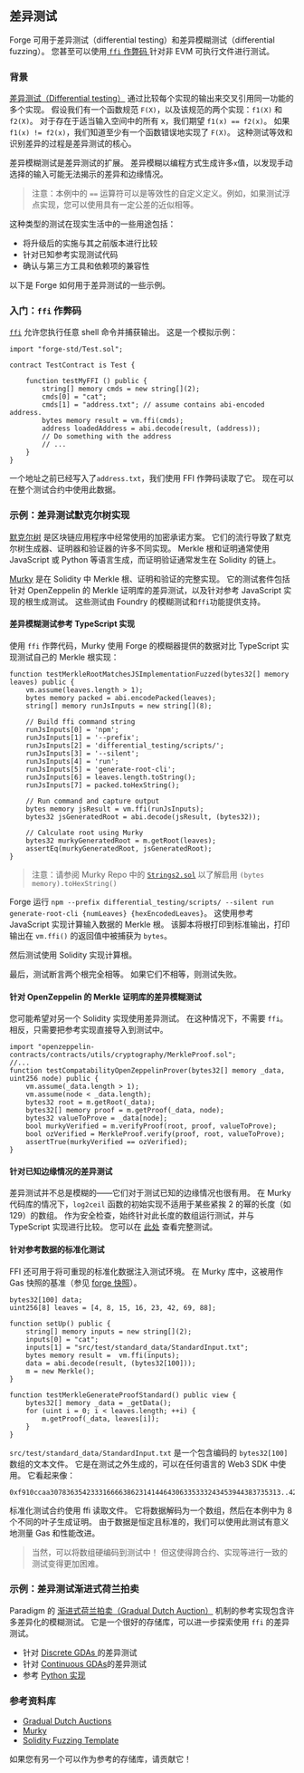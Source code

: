 ## 差异测试

Forge 可用于差异测试（differential testing）和差异模糊测试（differential fuzzing）。 您甚至可以使用[ `ffi` 作弊码 ](../cheatcodes/ffi.md) 针对非 EVM 可执行文件进行测试。

### 背景

[差异测试（Differential testing）](https://en.wikipedia.org/wiki/Differential_testing) 通过比较每个实现的输出来交叉引用同一功能的多个实现。 假设我们有一个函数规范 `F(X)`，以及该规范的两个实现：`f1(X)` 和`f2(X)`。 对于存在于适当输入空间中的所有 x，我们期望 `f1(x) == f2(x)`。 如果 `f1(x) != f2(x)`，我们知道至少有一个函数错误地实现了 `F(X)`。 这种测试等效和识别差异的过程是差异测试的核心。

差异模糊测试是差异测试的扩展。 差异模糊以编程方式生成许多`x`值，以发现手动选择的输入可能无法揭示的差异和边缘情况。

> 注意：本例中的 `==` 运算符可以是等效性的自定义定义。例如，如果测试浮点实现，您可以使用具有一定公差的近似相等。

这种类型的测试在现实生活中的一些用途包括：

- 将升级后的实施与其之前版本进行比较
- 针对已知参考实现测试代码
- 确认与第三方工具和依赖项的兼容性

以下是 Forge 如何用于差异测试的一些示例。

### 入门：`ffi`  作弊码

[`ffi`](../cheatcodes/ffi.md) 允许您执行任意 shell 命令并捕获输出。 这是一个模拟示例：

```solidity
import "forge-std/Test.sol";

contract TestContract is Test {

    function testMyFFI () public {
        string[] memory cmds = new string[](2);
        cmds[0] = "cat";
        cmds[1] = "address.txt"; // assume contains abi-encoded address.
        bytes memory result = vm.ffi(cmds);
        address loadedAddress = abi.decode(result, (address));
        // Do something with the address
        // ...
    }
}
```

一个地址之前已经写入了`address.txt`，我们使用 FFI 作弊码读取了它。 现在可以在整个测试合约中使用此数据。

### 示例：差异测试默克尔树实现

[默克尔树](https://en.wikipedia.org/wiki/Merkle_tree) 是区块链应用程序中经常使用的加密承诺方案。 它们的流行导致了默克尔树生成器、证明器和验证器的许多不同实现。 Merkle 根和证明通常使用 JavaScript 或 Python 等语言生成，而证明验证通常发生在 Solidity 的链上。

[Murky](https://github.com/dmfxyz/murky) 是在 Solidity 中 Merkle 根、证明和验证的完整实现。 它的测试套件包括针对 OpenZeppelin 的 Merkle 证明库的差异测试，以及针对参考 JavaScript 实现的根生成测试。 这些测试由 Foundry 的模糊测试和`ffi`功能提供支持。

#### 差异模糊测试参考 TypeScript 实现

使用 `ffi` 作弊代码，Murky 使用 Forge 的模糊器提供的数据对比 TypeScript 实现测试自己的 Merkle 根实现：

```solidity
function testMerkleRootMatchesJSImplementationFuzzed(bytes32[] memory leaves) public {
    vm.assume(leaves.length > 1);
    bytes memory packed = abi.encodePacked(leaves);
    string[] memory runJsInputs = new string[](8);

    // Build ffi command string
    runJsInputs[0] = 'npm';
    runJsInputs[1] = '--prefix';
    runJsInputs[2] = 'differential_testing/scripts/';
    runJsInputs[3] = '--silent';
    runJsInputs[4] = 'run';
    runJsInputs[5] = 'generate-root-cli';
    runJsInputs[6] = leaves.length.toString();
    runJsInputs[7] = packed.toHexString();

    // Run command and capture output
    bytes memory jsResult = vm.ffi(runJsInputs);
    bytes32 jsGeneratedRoot = abi.decode(jsResult, (bytes32));

    // Calculate root using Murky
    bytes32 murkyGeneratedRoot = m.getRoot(leaves);
    assertEq(murkyGeneratedRoot, jsGeneratedRoot);
}
```

> 注意：请参阅 Murky Repo 中的 [`Strings2.sol`](https://github.com/dmfxyz/murky/blob/main/differential_testing/test/utils/Strings2.sol) 以了解启用 `(bytes memory).toHexString()`

Forge 运行 `npm --prefix differential_testing/scripts/ --silent run generate-root-cli {numLeaves} {hexEncodedLeaves}`。 这使用参考 JavaScript 实现计算输入数据的 Merkle 根。 该脚本将根打印到标准输出，打印输出在 `vm.ffi()` 的返回值中被捕获为 `bytes`。

然后测试使用 Solidity 实现计算根。

最后，测试断言两个根完全相等。 如果它们不相等，则测试失败。

#### 针对 OpenZeppelin 的 Merkle 证明库的差异模糊测试

您可能希望对另一个 Solidity 实现使用差异测试。 在这种情况下，不需要 `ffi`。 相反，只需要把参考实现直接导入到测试中。

```solidity
import "openzeppelin-contracts/contracts/utils/cryptography/MerkleProof.sol";
//...
function testCompatabilityOpenZeppelinProver(bytes32[] memory _data, uint256 node) public {
    vm.assume(_data.length > 1);
    vm.assume(node < _data.length);
    bytes32 root = m.getRoot(_data);
    bytes32[] memory proof = m.getProof(_data, node);
    bytes32 valueToProve = _data[node];
    bool murkyVerified = m.verifyProof(root, proof, valueToProve);
    bool ozVerified = MerkleProof.verify(proof, root, valueToProve);
    assertTrue(murkyVerified == ozVerified);
}
```

#### 针对已知边缘情况的差异测试

差异测试并不总是模糊的——它们对于测试已知的边缘情况也很有用。 在 Murky 代码库的情况下，`log2ceil` 函数的初始实现不适用于某些紧挨 2 的幂的长度（如 129）的数组。 作为安全检查，始终针对此长度的数组运行测试，并与 TypeScript 实现进行比较。 您可以在 [此处](https://github.com/dmfxyz/murky/blob/main/differential_testing/test/DifferentialTests.t.sol#L21) 查看完整测试。

#### 针对参考数据的标准化测试

FFI 还可用于将可重现的标准化数据注入测试环境。 在 Murky 库中，这被用作 Gas 快照的基准（参见 [forge 快照](./gas-snapshots.md)）。

```solidity
bytes32[100] data;
uint256[8] leaves = [4, 8, 15, 16, 23, 42, 69, 88];

function setUp() public {
    string[] memory inputs = new string[](2);
    inputs[0] = "cat";
    inputs[1] = "src/test/standard_data/StandardInput.txt";
    bytes memory result =  vm.ffi(inputs);
    data = abi.decode(result, (bytes32[100]));
    m = new Merkle();
}

function testMerkleGenerateProofStandard() public view {
    bytes32[] memory _data = _getData();
    for (uint i = 0; i < leaves.length; ++i) {
        m.getProof(_data, leaves[i]);
    }
}
```

`src/test/standard_data/StandardInput.txt` 是一个包含编码的 `bytes32[100]` 数组的文本文件。 它是在测试之外生成的，可以在任何语言的 Web3 SDK 中使用。 它看起来像：

```ignore
0xf910ccaa307836354233316666386231414464306335333243453944383735313..423532
```

标准化测试合约使用 ffi 读取文件。 它将数据解码为一个数组，然后在本例中为 8 个不同的叶子生成证明。 由于数据是恒定且标准的，我们可以使用此测试有意义地测量 Gas 和性能改进。

> 当然，可以将数组硬编码到测试中！ 但这使得跨合约、实现等进行一致的测试变得更加困难。

### 示例：差异测试渐进式荷兰拍卖

Paradigm 的 [渐进式荷兰拍卖（Gradual Dutch Auction）](https://www.paradigm.xyz/2022/04/gda) 机制的参考实现包含许多差异化的模糊测试。 它是一个很好的存储库，可以进一步探索使用 `ffi` 的差异测试。

- 针对 [Discrete GDAs ](https://github.com/FrankieIsLost/gradual-dutch-auction/blob/master/src/test/DiscreteGDA.t.sol#L78)的差异测试
- 针对  [Continuous GDAs](https://github.com/FrankieIsLost/gradual-dutch-auction/blob/master/src/test/ContinuousGDA.t.sol#L89)的差异测试
- 参考 [Python 实现](https://github.com/FrankieIsLost/gradual-dutch-auction/blob/master/analysis/compute_price.py)

### 参考资料库

- [Gradual Dutch Auctions](https://github.com/FrankieIsLost/gradual-dutch-auction)
- [Murky](https://www.github.com/dmfxyz/murky)
- [Solidity Fuzzing Template](https://github.com/patrickd-/solidity-fuzzing-boilerplate)

如果您有另一个可以作为参考的存储库，请贡献它！
